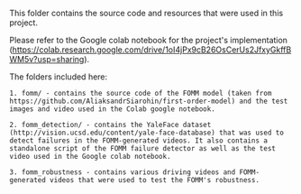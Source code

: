 This folder contains the source code and resources that were used in this project.

Please refer to the Google colab notebook for the project's implementation (https://colab.research.google.com/drive/1oI4jPx9cB26OsCerUs2JfxyGkffBWM5v?usp=sharing).

The folders included here:

	1. fomm/ - contains the source code of the FOMM model (taken from https://github.com/AliaksandrSiarohin/first-order-model) and the test images and video used in the Colab google notebook.
	
	2. fomm_detection/ - contains the YaleFace dataset (http://vision.ucsd.edu/content/yale-face-database) that was used to detect failures in the FOMM-generated videos. It also contains a standalone script of the FOMM failure detector as well as the test video used in the Google colab notebook.
	
	3. fomm_robustness - contains various driving videos and FOMM-generated videos that were used to test the FOMM's robustness.
